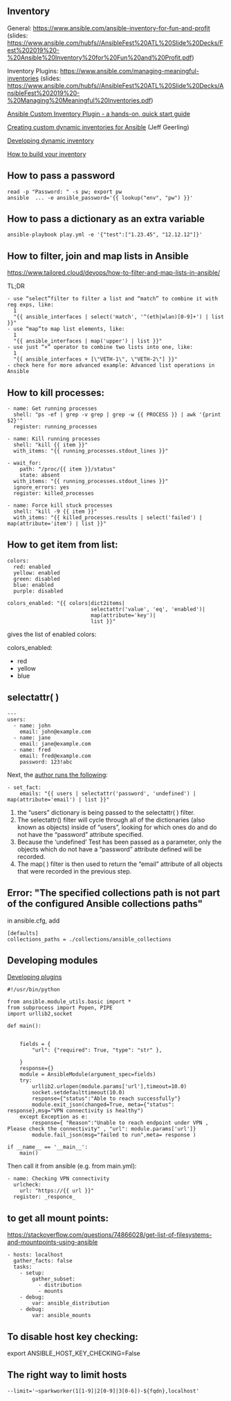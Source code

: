## Inventory
General: https://www.ansible.com/ansible-inventory-for-fun-and-profit (slides: https://www.ansible.com/hubfs//AnsibleFest%20ATL%20Slide%20Decks/Fest%202019%20-%20Ansible%20Inventory%20for%20Fun%20and%20Profit.pdf)

Inventory Plugins: https://www.ansible.com/managing-meaningful-inventories (slides: https://www.ansible.com/hubfs//AnsibleFest%20ATL%20Slide%20Decks/AnsibleFest%202019%20-%20Managing%20Meaningful%20Inventories.pdf)

[Ansible Custom Inventory Plugin - a hands-on, quick start guide](https://termlen0.github.io/2019/11/16/observations/)

[Creating custom dynamic inventories for Ansible](https://www.jeffgeerling.com/blog/creating-custom-dynamic-inventories-ansible) (Jeff Geerling)

[Developing dynamic inventory](http://people.cs.uchicago.edu/~kauffman/brocade/icx/ansible_modules/dev_guide/developing_inventory.html)

[How to build your inventory](https://docs.ansible.com/ansible/latest/user_guide/intro_inventory.html#how-variables-are-merged)

## How to pass a password
```
read -p "Password: " -s pw; export pw
ansible  ... -e ansible_password='{{ lookup("env", "pw") }}'
```

## How to pass a dictionary as an extra variable
```
ansible-playbook play.yml -e '{"test":["1.23.45", "12.12.12"]}'
```

## How to filter, join and map lists in Ansible
https://www.tailored.cloud/devops/how-to-filter-and-map-lists-in-ansible/

TL;DR

	- use “select”filter to filter a list and “match” to combine it with reg exps, like:
	  1
	  "{{ ansible_interfaces | select('match', '^(eth|wlan)[0-9]+') | list }}"
	- use “map”to map list elements, like:
	  1
	  "{{ ansible_interfaces | map('upper') | list }}"
	- use just “+” operator to combine two lists into one, like:
	  1
	  "{{ ansible_interfaces + [\"VETH-1\", \"VETH-2\"] }}"
	- check here for more advanced example: Advanced list operations in Ansible

## How to kill processes:

```
- name: Get running processes
  shell: "ps -ef | grep -v grep | grep -w {{ PROCESS }} | awk '{print $2}'"
  register: running_processes

- name: Kill running processes
  shell: "kill {{ item }}"
  with_items: "{{ running_processes.stdout_lines }}"

- wait_for:
    path: "/proc/{{ item }}/status"
    state: absent
  with_items: "{{ running_processes.stdout_lines }}"
  ignore_errors: yes
  register: killed_processes

- name: Force kill stuck processes
  shell: "kill -9 {{ item }}"
  with_items: "{{ killed_processes.results | select('failed') | map(attribute='item') | list }}"
```

## How to get item from list:
```
colors:
  red: enabled
  yellow: enabled
  green: disabled
  blue: enabled
  purple: disabled

colors_enabled: "{{ colors|dict2items|
                           selectattr('value', 'eq', 'enabled')|
                           map(attribute='key')|
                           list }}"

```
gives the list of enabled colors:

colors_enabled:
  - red
  - yellow
  - blue

## selectattr( )

```
---
users:
  - name: john
    email: john@example.com
  - name: jane
    email: jane@example.com
  - name: fred
    email: fred@example.com
    password: 123!abc

```
Next, the [author runs the following](http://blog.halberom.co.uk/post/ansible-selectattr/):

```
- set_fact:
    emails: "{{ users | selectattr('password', 'undefined') | map(attribute='email') | list }}"
```
1. the “users” dictionary is being passed to the selectattr( )  filter.
2. The selectattr() filter will cycle through all of the dictionaries (also known as objects) inside of “users”, looking for which ones do and do not have the “password” attribute specified.
3. Because the ‘undefined’ Test has been passed as a parameter, only the objects which do not have a “password” attribute defined will be recorded.
4. The map( ) filter is then used to return the “email” attribute of all objects that were recorded in the previous step.

## Error: "The specified collections path is not part of the configured Ansible collections paths" 
in ansible.cfg, add 
```
[defaults]
collections_paths = ./collections/ansible_collections
```

## Developing modules

[Developing plugins](https://docs.ansible.com/ansible/latest/dev_guide/developing_plugins.html#inventory-plugins)

```
#!/usr/bin/python
 
from ansible.module_utils.basic import *
from subprocess import Popen, PIPE
import urllib2,socket
 
def main():
 
 
    fields = {
        "url": {"required": True, "type": "str" },
 
    }
    response={}
    module = AnsibleModule(argument_spec=fields)
    try:
        urllib2.urlopen(module.params['url'],timeout=10.0)
        socket.setdefaulttimeout(10.0)
        response={"status":"Able to reach successfully"}
        module.exit_json(changed=True, meta={"status": response},msg="VPN connectivity is healthy")
    except Exception as e:
        response={ "Reason":"Unable to reach endpoint under VPN , Please check the connectivity" , "url": module.params['url']}
        module.fail_json(msg="failed to run",meta= response ) 
 
if __name__ == '__main__':
    main()

```

Then call it from ansible (e.g. from main.yml):
```
- name: Checking VPN connectivity
  urlcheck:
    url: "https://{{ url }}"
  register: _responce_
```

## to get all mount points:

https://stackoverflow.com/questions/74866028/get-list-of-filesystems-and-mountpoints-using-ansible 

```
- hosts: localhost
  gather_facts: false
  tasks:
    - setup:
        gather_subset:
          - distribution
          - mounts
    - debug:
        var: ansible_distribution
    - debug:
        var: ansible_mounts
```

## To disable host key checking:
export ANSIBLE_HOST_KEY_CHECKING=False

## The right way to limit hosts

```
--limit='~sparkworker(1[1-9]|2[0-9]|3[0-6])-${fqdn},localhost'
```

